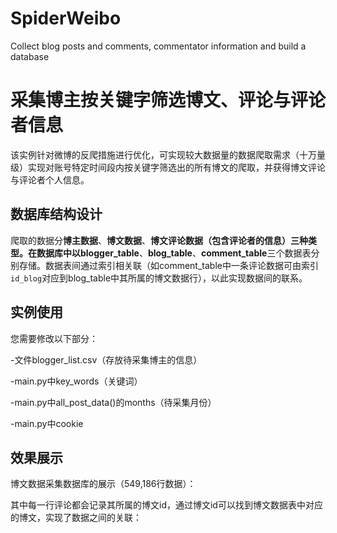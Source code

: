 # SpiderWeibo
Collect blog posts and comments, commentator information and build a database
# 采集博主按关键字筛选博文、评论与评论者信息

该实例针对微博的反爬措施进行优化，可实现较大数据量的数据爬取需求（十万量级）实现对账号特定时间段内按关键字筛选出的所有博文的爬取，并获得博文评论与评论者个人信息。

## 数据库结构设计

爬取的数据分**博主数据**、**博文数据**、**博文评论数据（包含评论者的信息）**三种类型。在数据库中以**blogger_table**、**blog_table**、**comment_table**三个数据表分别存储。数据表间通过索引相关联（如comment_table中一条评论数据可由索引`id_blog`对应到blog_table中其所属的博文数据行），以此实现数据间的联系。

## 实例使用

您需要修改以下部分：

-文件blogger_list.csv（存放待采集博主的信息）

-main.py中key_words（关键词）

-main.py中all_post_data()的months（待采集月份）

-main.py中cookie

## 效果展示

博文数据采集数据库的展示（549,186行数据）：



其中每一行评论都会记录其所属的博文id，通过博文id可以找到博文数据表中对应的博文，实现了数据之间的关联：

